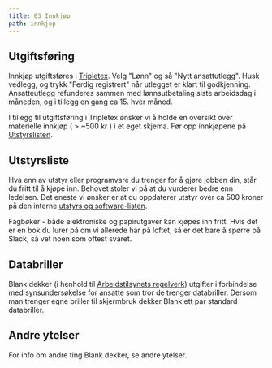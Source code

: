 ```yaml
---
title: 03 Innkjøp
path: innkjop
---
```


## Utgiftsføring
Innkjøp utgiftsføres i [Tripletex](https://www.tripletex.no/). Velg "Lønn" og så "Nytt ansattutlegg". Husk vedlegg, og trykk "Ferdig registrert" når utlegget er klart til godkjenning. Ansatteutlegg refunderes sammen med lønnsutbetaling siste arbeidsdag i måneden, og i tillegg en gang ca 15. hver måned.

I tillegg til utgiftsføring i Tripletex ønsker vi å holde en oversikt over materielle innkjøp ( > ~500 kr ) i et eget skjema. Før opp innkjøpene på [Utstyrslisten](https://drive.google.com/open?id=1K-okaHKiYPvpR9Bf_p4dm63qcQ_Xl5qT58ZjIAmt3RY).

## Utstyrsliste

Hva enn av utstyr eller programvare du trenger for å gjøre jobben din, står du fritt til å kjøpe inn. Behovet stoler vi på at du vurderer bedre enn ledelsen. Det eneste vi ønsker er at du oppdaterer utstyr over ca 500 kroner på den interne [utstyrs og software-listen](https://drive.google.com/open?id=1K-okaHKiYPvpR9Bf_p4dm63qcQ_Xl5qT58ZjIAmt3RY).

Fagbøker - både elektroniske og papirutgaver kan kjøpes inn fritt. Hvis det er en bok du lurer på om vi allerede har på loftet, så er det bare å spørre på Slack, så vet noen som oftest svaret.


## Databriller

Blank dekker (i henhold til [Arbeidstilsynets regelverk](https://www.arbeidstilsynet.no/tema/ergonomi/arbeid-ved-dataskjerm/synsundersoking-og-databriller/)) utgifter i forbindelse med synsundersøkelse for ansatte som tror de trenger databriller. Dersom man trenger egne briller til skjermbruk dekker Blank ett par standard databriller.

## Andre ytelser

For info om andre ting Blank dekker, se andre ytelser.